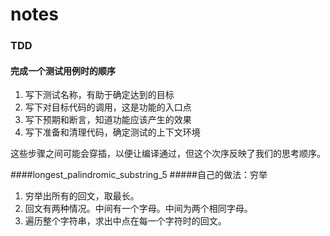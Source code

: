 # notes

### TDD
#### 完成一个测试用例时的顺序
1. 写下测试名称，有助于确定达到的目标
2. 写下对目标代码的调用，这是功能的入口点
3. 写下预期和断言，知道功能应该产生的效果
4. 写下准备和清理代码，确定测试的上下文环境

这些步骤之间可能会穿插，以便让编译通过，但这个次序反映了我们的思考顺序。

####longest_palindromic_substring_5
#####自己的做法：穷举
1. 穷举出所有的回文，取最长。
2. 回文有两种情况。中间有一个字母。中间为两个相同字母。
3. 遍历整个字符串，求出中点在每一个字符时的回文。

